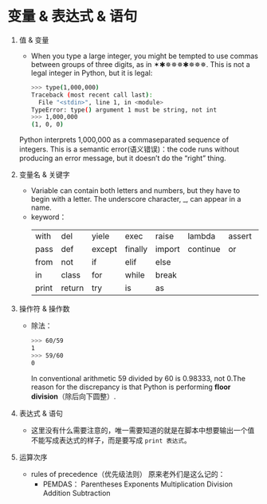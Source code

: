 # 变量 & 表达式 & 语句

1. 值 & 变量

   * When you type a large integer, you might be tempted to use commas between groups of three digits, as in ✶✱✵✵✵✱✵✵✵. This is not a legal integer in Python, but it is legal:
     ~~~ bash
     >>> type(1,000,000)
     Traceback (most recent call last):
       File "<stdin>", line 1, in <module>
     TypeError: type() argument 1 must be string, not int
     >>> 1,000,000
     (1, 0, 0)
     ~~~
   
   Python interprets 1,000,000 as a commaseparated sequence of integers. This is a semantic error(语义错误)：the code runs without producing an error message, but it doesn’t do the “right” thing.

2. 变量名 & 关键字
   
   * Variable can contain both letters and numbers, but they have to begin with a letter. The underscore character, _, can appear in a name.
   * keyword：
     <table>
        <tr>
           <td>with</td>
           <td>del</td>
           <td>yiele</td>
           <td>exec</td>
           <td>raise</td>
           <td>lambda</td>
           <td>assert</td>
           <td>global</td>
        </tr>
        <tr>
           <td>pass</td>
           <td>def</td>
           <td>except</td>
           <td>finally</td>
           <td>import</td>
           <td>continue</td>
           <td>or</td>
           <td>and</td>
        </tr>
        <tr>
           <td>from</td>
           <td>not</td>
           <td>if</td>
           <td>elif</td>
           <td>else</td>
        </tr>
        <tr>
           <td>in</td>
           <td>class</td>
           <td>for</td>
           <td>while</td>
           <td>break</td>
        </tr>
        <tr>
           <td>print</td>
           <td>return</td>
           <td>try</td>
           <td>is</td>
           <td>as</td>
        </tr>
     </table>
    
3. 操作符 & 操作数
   
   * 除法：
     ~~~ bash
     >>> 60/59
     1
     >>> 59/60
     0
     ~~~
   
     In conventional arithmetic 59 divided by 60 is 0.98333, not 0.The reason for the discrepancy is that Python is performing **floor division**（除后向下圆整）.

4. 表达式 & 语句
   
   * 这里没有什么需要注意的，唯一需要知道的就是在脚本中想要输出一个值不能写成表达式的样子，而是要写成 `print 表达式`。

5. 运算次序
   
   * rules of precedence（优先级法则）
     原来老外们是这么记的：
     * PEMDAS：
       Parentheses
       Exponents
       Multiplication
       Division
       Addition
       Subtraction
